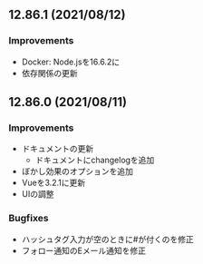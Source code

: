 <!--
## 12.x.x (unreleased)

### Improvements

### Bugfixes

-->

## 12.86.1 (2021/08/12)

### Improvements
- Docker: Node.jsを16.6.2に
- 依存関係の更新

## 12.86.0 (2021/08/11)

### Improvements
- ドキュメントの更新
	- ドキュメントにchangelogを追加
- ぼかし効果のオプションを追加
- Vueを3.2.1に更新
- UIの調整

### Bugfixes
- ハッシュタグ入力が空のときに#が付くのを修正
- フォロー通知のEメール通知を修正
